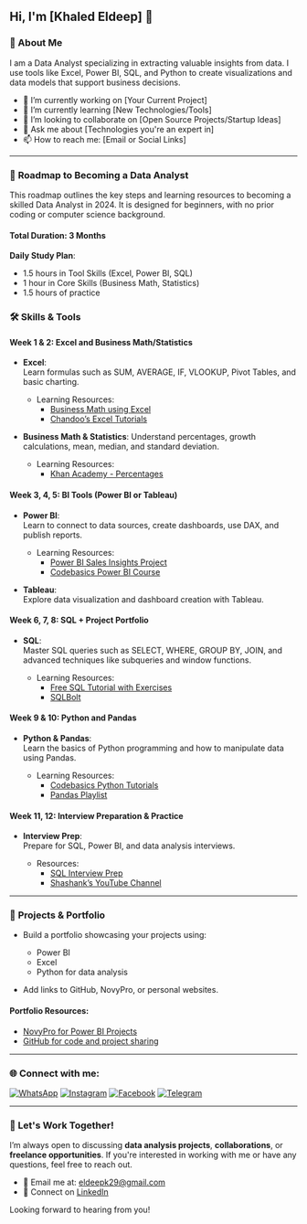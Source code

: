 ## Hi, I'm [Khaled Eldeep] 👋

### 🚀 About Me

 I am a Data Analyst specializing in extracting valuable insights from data. I use tools like Excel, Power BI, SQL, and Python to create visualizations and data models that support business decisions.

- 🔭 I’m currently working on [Your Current Project]
- 🌱 I’m currently learning [New Technologies/Tools]
- 👯 I’m looking to collaborate on [Open Source Projects/Startup Ideas]
- 💬 Ask me about [Technologies you're an expert in]
- 📫 How to reach me: [Email or Social Links]

---

### 📅 **Roadmap to Becoming a Data Analyst**

This roadmap outlines the key steps and learning resources to becoming a skilled Data Analyst in 2024. It is designed for beginners, with no prior coding or computer science background.

#### **Total Duration: 3 Months**  
**Daily Study Plan**:  
- 1.5 hours in Tool Skills (Excel, Power BI, SQL)  
- 1 hour in Core Skills (Business Math, Statistics)  
- 1.5 hours of practice

### 🛠️ Skills & Tools

#### **Week 1 & 2: Excel and Business Math/Statistics**
- **Excel**:  
  Learn formulas such as SUM, AVERAGE, IF, VLOOKUP, Pivot Tables, and basic charting.
  
  - Learning Resources:
    - [Business Math using Excel](https://youtu.be/npgbI8KYvN8)
    - [Chandoo’s Excel Tutorials](https://www.youtube.com/@chandoo_)

- **Business Math & Statistics**:
  Understand percentages, growth calculations, mean, median, and standard deviation.
  
  - Learning Resources:
    - [Khan Academy - Percentages](https://www.khanacademy.org/math/pre-algebra/xb4832e56:percentages)

#### **Week 3, 4, 5: BI Tools (Power BI or Tableau)**
- **Power BI**:  
  Learn to connect to data sources, create dashboards, use DAX, and publish reports.
  
  - Learning Resources:
    - [Power BI Sales Insights Project](https://bit.ly/3C1WKgA)
    - [Codebasics Power BI Course](https://codebasics.io/courses/power-bi-data-analysis-with-end-to-end-project)

- **Tableau**:  
  Explore data visualization and dashboard creation with Tableau.

#### **Week 6, 7, 8: SQL + Project Portfolio**
- **SQL**:  
  Master SQL queries such as SELECT, WHERE, GROUP BY, JOIN, and advanced techniques like subqueries and window functions.
  
  - Learning Resources:
    - [Free SQL Tutorial with Exercises](https://www.youtube.com/watch?v=Rm0xH2Vpfi0)
    - [SQLBolt](https://sqlbolt.com/)

#### **Week 9 & 10: Python and Pandas**
- **Python & Pandas**:  
  Learn the basics of Python programming and how to manipulate data using Pandas.

  - Learning Resources:
    - [Codebasics Python Tutorials](https://bit.ly/3X6CCC7)
    - [Pandas Playlist](https://www.youtube.com/playlist?list=PLeo1K3hjS3uuASpe-1LjfG5f14Bnozjwy)

#### **Week 11, 12: Interview Preparation & Practice**
- **Interview Prep**:  
  Prepare for SQL, Power BI, and data analysis interviews.

  - Resources:
    - [SQL Interview Prep](https://datalemur.com/)
    - [Shashank’s YouTube Channel](https://www.youtube.com/@learnwidgiggs)

---

### 🎯 **Projects & Portfolio**

- Build a portfolio showcasing your projects using:
  - Power BI
  - Excel
  - Python for data analysis

- Add links to GitHub, NovyPro, or personal websites.

#### **Portfolio Resources**:
  - [NovyPro for Power BI Projects](https://www.novypro.com/)
  - [GitHub for code and project sharing](https://github.com/)

---

### 🌐 Connect with me:

[![WhatsApp](https://img.shields.io/badge/WhatsApp-25D366?style=for-the-badge&logo=whatsapp&logoColor=white)](https://wa.me/yourwhatsappphonenumber)
[![Instagram](https://img.shields.io/badge/Instagram-E4405F?style=for-the-badge&logo=instagram&logoColor=white)](https://www.instagram.com/k99_a.eldeep?igsh=MWd2eHZzdWZ1eng2eQ%3D%3D&utm_source=qr)
[![Facebook](https://img.shields.io/badge/Facebook-1877F2?style=for-the-badge&logo=facebook&logoColor=white)](https://www.facebook.com/share/fqyKVKotQPWbwXua/?mibextid=LQQJ4d)
[![Telegram](https://img.shields.io/badge/Telegram-2CA5E0?style=for-the-badge&logo=telegram&logoColor=white)](https://t.me/KHaled_Eldeep)

---

### 💼 Let's Work Together!

I’m always open to discussing **data analysis projects**, **collaborations**, or **freelance opportunities**. If you're interested in working with me or have any questions, feel free to reach out.

- 📧 Email me at: [eldeepk29@gmail.com](mailto:eldeepk29@gmail.com)
- 💬 Connect on [LinkedIn](https://www.linkedin.com/in/khaled-elsayed-b50a9230a?utm_source=share&utm_campaign=share_via&utm_content=profile&utm_medium=ios_app)

Looking forward to hearing from you!



